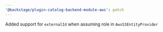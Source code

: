 ```yaml
---
'@backstage/plugin-catalog-backend-module-aws': patch
---
```


Added support for `externalId` when assuming role in `AwsS3EntityProvider`
